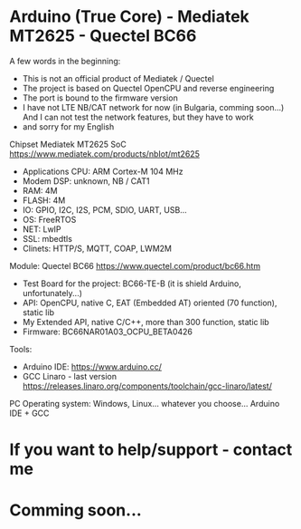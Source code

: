 # Arduino (True Core) - Mediatek MT2625 - Quectel BC66

A few words in the beginning:
* This is not an official product of Mediatek / Quectel
* The project is based on Quectel OpenCPU and reverse engineering
* The port  is bound to the firmware version
* I have not LTE NB/CAT network for now (in Bulgaria, comming soon...) And I can not test the network features, but they have to work
* and sorry for my English

Chipset Mediatek MT2625 SoC
https://www.mediatek.com/products/nbIot/mt2625
* Applications CPU: ARM Cortex-M 104 MHz 
* Modem DSP: unknown, NB / CAT1
* RAM: 4M
* FLASH: 4M
* IO: GPIO, I2C, I2S, PCM, SDIO, UART, USB...
* OS: FreeRTOS
* NET: LwIP
* SSL: mbedtls
* Clinets: HTTP/S, MQTT, COAP, LWM2M 

Module: Quectel BC66
https://www.quectel.com/product/bc66.htm
* Test Board for the project: BC66-TE-B (it is shield Arduino, unfortunately...)
* API: OpenCPU, native C, EAT (Embedded AT) oriented (70 function), static lib
* My Extended API, native C/C++, more than 300 function, static lib
* Firmware: BC66NAR01A03_OCPU_BETA0426

Tools:
* Arduino IDE:
https://www.arduino.cc/
* GCC Linaro - last version
https://releases.linaro.org/components/toolchain/gcc-linaro/latest/

PC Operating system: Windows, Linux... whatever you choose... Arduino IDE + GCC

# If you want to help/support - contact me
# Comming soon...
